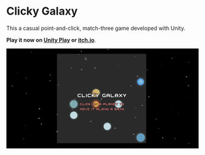 # Clicky Galaxy

This a casual point-and-click, match-three game developed with Unity.

**Play it now on [Unity Play](https://play.unity.com/mg/other/clicky-galaxy) or [itch.io](https://r3dhummingbird.itch.io/clicky-galaxy)**.

<img src='https://github.com/RuolinZheng08/unity-clicky-galaxy/blob/main/demo.gif' title='Gameplay Demo' alt='Demo' />
